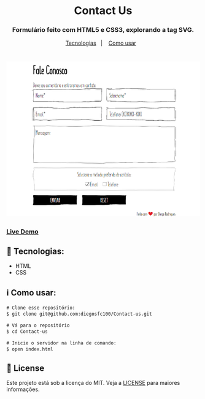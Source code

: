 <h1 align="center"> Contact Us </h3>

<h3 align="center">
Formulário feito com HTML5 e CSS3, explorando a tag SVG.
</h3>

<p align="center">
  <a href="#rocket-tecnologias">Tecnologias</a>&nbsp;&nbsp;&nbsp;|&nbsp;&nbsp;&nbsp;
  <a href="#information_source-como-usar">Como usar</a>&nbsp;&nbsp;&nbsp;
 </p>

<h1 align="center">
    <img alt="Contact-us" title="#Contact-us" src="/images/print.png" />
</h1>

### [Live Demo](https://diegosfc100.github.io/Contact-Us/)

## :rocket: Tecnologias:

- HTML
- CSS

## :information_source: Como usar:

```shell
# Clone esse repositório:
$ git clone git@github.com:diegosfc100/Contact-us.git
```
```shell
# Vá para o repositório
$ cd Contact-us
```
```shell
# Inicie o servidor na linha de comando:
$ open index.html
```

## :memo: License

Este projeto está sob a licença do MIT. Veja a [LICENSE](https://github.com/diegosfc100/Contact-Us/blob/main/LICENSE) para maiores informações.













